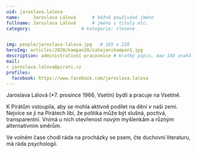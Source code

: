 ```yaml
---
uid: jaroslava.lalova
name:     Jaroslava Lálová  	# běžně používáné jméno
fullname: Jaroslava Lálová  	# jméno s tituly etc.
category:                   # kategorie: clenove


img: people/jaroslava-lalova.jpg   # 165 x 220
heroImg: articles/2020/kampan20/zahajenikampan1.jpg
description: administrativní pracovnice # kratký popis, max 160 znaků
mail:
- jaroslava.lalova@pirati.cz
profiles:
  facebook: https://www.facebook.com/jaroslava.lalova
---
```


Jaroslava Lálová (*7. prosince 1966, Vsetín) bydlí a pracuje na Vsetíně.

K Pirátům vstoupila, aby se mohla aktivně podílet na dění v naší zemi. Nejvíce se ji na Pirátech libí, že politika může být slušná, poctivá, transparentní. Vnímá u nich otevřenost novým myšlenkám a různým alternativním směrům.

Ve volném čase chodí ráda na procházky se psem, čte duchovní literaturu, má ráda psychologii.
